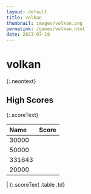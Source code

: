 ```yaml
---
layout: default
title: volkan
thumbnail: images/volkan.png
permalink: /games/volkan.html
date: 2023-07-19
---
```


# volkan 
{:.neontext}

## High Scores 
{:.scoreText}

| Name | Score | 
| :---- | ----: | 
| 30000 | 
| 50000 | 
| 331643 | 
| 20000 | 
| 
{:.scoreText .table .td}